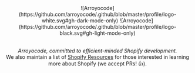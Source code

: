 <div align="center">
    ![Arroyocode](https://github.com/arroyocode/.github/blob/master/profile/logo-white.svg#gh-dark-mode-only)
    ![Arroyocode](https://github.com/arroyocode/.github/blob/master/profile/logo-black.svg#gh-light-mode-only)
    <br><br>
    <p><em>Arroyocode, committed to efficient-minded Shopify development.</em><br />We also maintain a list of <a href="https://github.com/arroyocode/shopify-resources">Shopify Resources</a> for those interested in learning more about Shopify (we accept PRs! 👍).</p>
</div>

